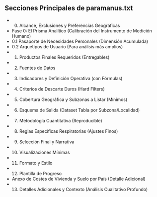 ## Secciones Principales de paramanus.txt

*   0) Alcance, Exclusiones y Preferencias Geográficas
*   Fase 0: El Prisma Analítico (Calibración del Instrumento de Medición Humano)
*   0.1 Pasaporte de Necesidades Personales (Dimensión Acumulada)
*   0.2 Arquetipos de Usuario (Para análisis más amplios)
*   1) Productos Finales Requeridos (Entregables)
*   2) Fuentes de Datos
*   3) Indicadores y Definición Operativa (con Fórmulas)
*   4) Criterios de Descarte Duros (Hard Filters)
*   5) Cobertura Geográfica y Subzonas a Listar (Mínimos)
*   6) Esquema de Salida (Dataset Tabla por Subzona/Localidad)
*   7) Metodología Cuantitativa (Reproducible)
*   8) Reglas Específicas Respiratorias (Ajustes Finos)
*   9) Selección Final y Narrativa
*   10) Visualizaciones Mínimas
*   11) Formato y Estilo
*   12) Plantilla de Progreso
*   Anexo de Costes de Vivienda y Suelo por País (Detalle Adicional)
*   13) Detalles Adicionales y Contexto (Análisis Cualitativo Profundo)
